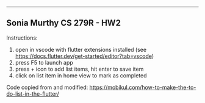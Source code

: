 ----------------
Sonia Murthy
CS 279R - HW2
----------------

Instructions: 
1. open in vscode with flutter extensions installed (see https://docs.flutter.dev/get-started/editor?tab=vscode)
2. press F5 to launch app
3. press + icon to add list items, hit enter to save item
4. click on list item in home view to mark as completed

Code copied from and modified: https://mobikul.com/how-to-make-the-to-do-list-in-the-flutter/